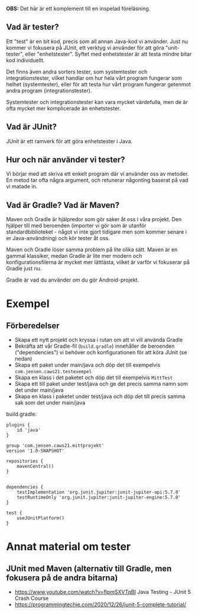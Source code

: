 **OBS:** Det här är ett komplement till en inspelad föreläsning.

## Vad är tester?

Ett "test" är en bit kod, precis som all annan Java-kod vi använder. Just nu kommer vi fokusera på JUnit, ett verktyg vi använder för att göra "unit-tester", eller "enhetstester". Syftet med enhetstester är att testa mindre bitar kod individuellt.

Det finns även andra sorters tester, som systemtester och integrationstester, vilket handlar om hur hela vårt program fungerar som helhet (systemtester), eller för att testa hur vårt program fungerar getenmot andra program (integrationstester).

Systemtester och integrationstester kan vara mycket värdefulla, men de är ofta mycket mer komplicerade än enhetstester.

## Vad är JUnit?

JUnit är ett ramverk för att göra enhetstester i Java. 

## Hur och när använder vi tester?

Vi börjar med att skriva ett enkelt program där vi använder oss av metoder. En metod tar ofta några argument, och retunerar någonting baserat på vad vi matade in.

## Vad är Gradle? Vad är Maven?

Maven och Gradle är hjälpredor som gör saker åt oss i våra projekt. Den hjälper till med beroenden (importer vi gör som är utanför standardbiblioteket - något vi inte gjort tidigare men som kommer senare i er Java-användning) och kör tester åt oss.

Maven och Gradle löser samma problem på lite olika sätt. Maven är en gammal klassiker, medan Gradle är lite mer modern och konfigurationsfilerna är mycket mer lättlästa, vilket är varför vi fokuserar på Gradle just nu.

Gradle är vad du använder om du gör Android-projekt.

# Exempel

## Förberedelser

* Skapa ett nytt projekt och kryssa i rutan om att vi vill använda Gradle
* Bekräfta att vår Gradle-fil (`build.gradle`) innehåller de beroenden ("dependencies") vi behöver och konfigurationen för att köra JUnit (se nedan)
* Skapa ett paket under main/java och döp det till exempelvis `com.jensen.caws21.testexempel`
* Skapa en klass i det paketet och döp det till exempelvis `MittTest`
* Skapa ett till paket under test/java och ge det precis samma namn som det under main/java
* Skapa en klass i paketet under test/java och döp det till precis samma sak som det under main/java

build.gradle:

    plugins {
        id 'java'
    }

    group 'com.jensen.caws21.mittprojekt'
    version '1.0-SNAPSHOT'

    repositories {
        mavenCentral()
    }


    dependencies {
        testImplementation 'org.junit.jupiter:junit-jupiter-api:5.7.0'
        testRuntimeOnly 'org.junit.jupiter:junit-jupiter-engine:5.7.0'
    }

    test {
        useJUnitPlatform()
    }

# Annat material om tester

## JUnit med Maven (alternativ till Gradle, men fokusera på de andra bitarna)
* https://www.youtube.com/watch?v=flpmSXVTqBI Java Testing - JUnit 5 Crash Course 
* https://programmingtechie.com/2020/12/26/junit-5-complete-tutorial/